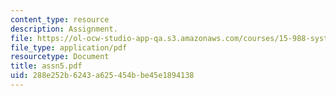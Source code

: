 ```yaml
---
content_type: resource
description: Assignment.
file: https://ol-ocw-studio-app-qa.s3.amazonaws.com/courses/15-988-system-dynamics-self-study-fall-1998-spring-1999/288e252b6243a625454bbe45e1894138_assn5.pdf
file_type: application/pdf
resourcetype: Document
title: assn5.pdf
uid: 288e252b-6243-a625-454b-be45e1894138
---
```

